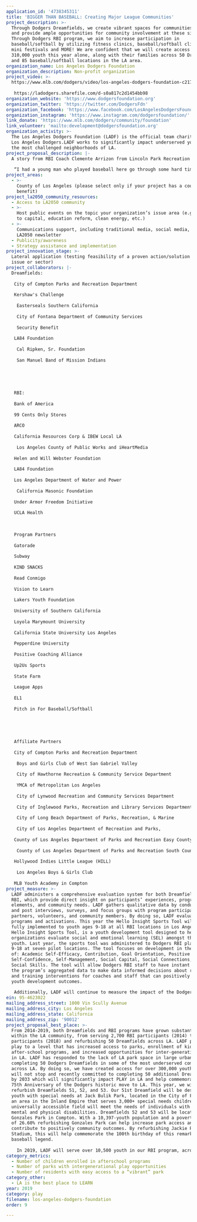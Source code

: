 ```yaml
---
application_id: '4738345311'
title: 'BIGGER THAN BASEBALL: Creating Major League Communities'
project_description: >-
  Through Dodgers Dreamfields, we create vibrant spaces for communities to play
  and provide ample opportunities for community involvement at these sites.
  Through Dodgers RBI program, we aim to increase participation in
  baseball/softball by utilizing fitness clinics, baseball/softball clinics,
  mini festivals and MORE! We are confident that we will create access for over
  310,000 youth this year alone, along with their families across 50 Dreamfields
  and 85 baseball/softball locations in the LA area.
organization_name: Los Angeles Dodgers Foundation
organization_description: Non-profit organization
project_video: >-
  https://www.mlb.com/dodgers/video/los-angeles-dodgers-foundation-c2171227383?t=t119-default-vtp
   
   https://ladodgers.sharefile.com/d-s0a817c2d1454bb98
organization_website: 'https://www.dodgersfoundation.org'
organization_twitter: 'https://twitter.com/DodgersFdn'
organization_facebook: 'https://www.facebook.com/LosAngelesDodgersFoundation/'
organization_instagram: 'https://www.instagram.com/dodgersfoundation/'
link_donate: 'https://www.mlb.com/dodgers/community/foundation'
link_volunteer: 'mailto:development@dodgersfoundation.org'
organization_activity: >-
  The Los Angeles Dodgers Foundation (LADF) is the official team charity of the
  Los Angeles Dodgers.LADF works to significantly impact underserved youth in
  the most challenged neighborhoods of LA.
project_proposal_description: |-
  A story from RBI Coach Clemente Arrizon from Lincoln Park Recreation Center:
   
   “I had a young man who played baseball here go through some hard times. During his baseball season, his mother passed away. I got the call from his grandma during one of his practices and she was coming to pick him up. I brought him to the office with his grandma and we were able to talk together. The young man was sad, obviously. He cried but before he left to go be with his grandma, I told them to come back to the practice and games. There’s a lot of gangs in our neighborhood, and I knew that this kid needed to stay involved. The team, the coach, and the structure helped him get through a hard time and stay safe. The park became his second home and it really, in my eyes, saved his life. I think that the Dodgers Foundation, the Dodgers Organization, all these sponsors.... they really need to know that. I know they cut a check and help communities, but they need to know that they are saving lives. I want to let them know that. You drive by from Monday to Saturday and the entire park is Dodger blue. The department of recreation and parks and management believe in me. With their support and Dodgers RBI we save lives, guide kids to college and make our community safer. But most importantly, Dodgers RBI gives us the opportunity to turn the T-Ball and Coach pitch players into responsible teens and it gives the minors, majors, junior baseball and girls softball players the opportunity to become responsible adults”.
project_areas:
  - >-
    County of Los Angeles (please select only if your project has a countywide
    benefit)
project_la2050_community_resources:
  - Access to LA2050 community
  - >-
    Host public events on the topic your organization’s issue area (e.g. access
    to capital, education reform, clean energy, etc.) 
  - >-
    Communications support, including traditional media, social media, and
    LA2050 newsletter
  - Publicity/awareness
  - Strategy assistance and implementation
project_innovation_stage: >-
  Lateral application (testing feasibility of a proven action/solution to a new
  issue or sector)
project_collaborators: |-
  Dreamfields:
   
   City of Compton Parks and Recreation Department
   
   Kershaw's Challenge
   
    Easterseals Southern California
   
    City of Fontana Department of Community Services
   
    Security Benefit
   
   LA84 Foundation
   
    Cal Ripken, Sr. Foundation
   
    San Manuel Band of Mission Indians
   
   
   
   
   
   RBI:
   
   Bank of America 
   
   99 Cents Only Stores
   
   ARCO
   
   California Resources Corp & IBEW Local LA
   
    Los Angeles County of Public Works and iHeartMedia
   
   Helen and Will Webster Foundation 
   
   LA84 Foundation 
   
   Los Angeles Department of Water and Power 
   
    California Masonic Foundation 
   
   Under Armor Freedom Initiative 
   
   UCLA Health
   
   
   
   Program Partners
   
   Gatorade
   
   Subway
   
   KIND SNACKS
   
   Read Conmigo 
   
   Vision to Learn
   
   Lakers Youth Foundation 
   
   University of Southern California 
   
   Loyola Marymount University
   
   California State University Los Angeles 
   
   Pepperdine University 
   
   Positive Coaching Alliance 
   
   Up2Us Sports
   
   State Farm
   
   League Apps
   
   EL1
   
   Pitch in For Baseball/Softball 
   
   
   
   
   
   Affiliate Partners 
   
   City of Compton Parks and Recreation Department
   
    Boys and Girls Club of West San Gabriel Valley
   
    City of Hawthorne Recreation & Community Service Department
   
    YMCA of Metropolitan Los Angeles
   
    City of Lynwood Recreation and Community Services Department
   
    City of Inglewood Parks, Recreation and Library Services Department
   
    City of Long Beach Department of Parks, Recreation, & Marine
   
    City of Los Angeles Department of Recreation and Parks, 
   
   County of Los Angeles Department of Parks and Recreation Easy County Community Services Agency
   
    County of Los Angeles Department of Parks and Recreation South County Community Services Agency 
   
   Hollywood Indies Little League (HILL)
   
    Los Angeles Boys & Girls Club
   
   MLB Youth Academy in Compton
project_measure: >-
  LADF administers a comprehensive evaluation system for both Dreamfields and
  RBI, which provide direct insight on participants’ experiences, program
  elements, and community needs. LADF gathers qualitative data by conducting pre
  and post interviews, surveys, and focus groups with program participants,
  partners, volunteers, and community members. By doing so, LADF evaluates their
  programs and activations. This year the Hello Insight Sports Tool will be
  fully implemented to youth ages 9-18 at all RBI locations in Los Angeles.
  Hello Insight Sports Tool, is a youth development tool designed to help
  organizations evaluate social and emotional learning (SEL) amongst their
  youth. Last year, the sports tool was administered to Dodgers RBI players ages
  9-18 at seven pilot locations. The tool focuses on development in the areas
  of: Academic Self-Efficacy, Contribution, Goal Orientation, Positive Identity,
  Self-Confidence, Self-Management, Social Capital, Social Connections, and
  Social Skills. The tool will allow Dodgers RBI staff to have instant access to
  the program’s aggregated data to make data informed decisions about resources
  and training interventions for coaches and staff that can positively affect
  youth development outcomes. 
   
   Additionally, LADF will continue to measure the impact of the Dodgers Dreamfields program by selecting Dreamfield sites based on the following criteria: High need for youth baseball/softball recreation space, racial diversity, high park need metric, amount of youth living in the surrounding community, and current baseball/softball popularity and participation rates.
ein: 95-4623022
mailing_address_street: 1000 Vin Scully Avenue
mailing_address_city: Los Angeles
mailing_address_state: California
mailing_address_zip: '90012'
project_proposal_best_place: >-
  From 2014-2019, both Dreamfields and RBI programs have grown substantially
  within the LA community, from serving 2,700 RBI participants (2014) to 9,300
  participants (2018) and refurbishing 50 Dreamfields across LA. LADF promotes
  play to a level that has increased access to parks, enrollment of kids in
  after-school programs, and increased opportunities for inter-generational play
  in LA. LADF has responded to the lack of LA park space in large urban zones by
  completing 50 Dodgers Dreamfields in some of the most underserved communities
  across LA. By doing so, we have created access for over 300,000 youth. LADF
  will not stop and recently committed to completing 50 additional Dreamfields
  by 2033 which will significantly impact PLAY in LA and help commemorate the
  75th Anniversary of the Dodgers historic move to LA. This year, we will
  refurbish Dreamfields 51, 52, and 53. Our 51st Dreamfield will be designed for
  youth with special needs at Jack Bulik Park, located in the City of Fontana,
  an area in the Inland Empire that serves 3,000+ special needs children. This
  universally accessible field will meet the needs of individuals with both
  mental and physical disabilities. Dreamfields 52 and 53 will be located at
  Gonzales Park in Compton. With a 10,397-youth population and a poverty level
  of 26.60% refurbishing Gonzales Park can help increase park access and
  contribute to positively community outcomes. By refurbishing Jackie Robinson
  Stadium, this will help commemorate the 100th birthday of this remarkable
  baseball legend. 
   
    In 2019, LADF will serve over 10,500 youth in our RBI program, across 85 locations and in collaboration with 13 affiliate partners. This year, there will be significant growth in East Los Angeles and Long Beach and the City of Compton Parks and Recreation will join RBI with a total of 360 participants, ages 5-15 across 8 locations. We also anticipate growth in teams at additional locations throughout South Los Angeles. LADF has placed emphasis on growing girls’ participation in the sport by adding more softball teams throughout the program, creating more opportunities to play. On average, girls’ participation in RBI grows by a rate of 49% each year. In 2019, the RBI softball program will expand from 92 teams to 126 teams. This does not include the estimated 2,000 girls ages 5-12 that will play baseball in a co-ed format. Creating space for young women to play softball amongst their peers can be a valuable and empowering development zone, especially when coupled with a positive female coach/role model. Finally, RBI will partner with Up2Us Sports to implement trauma informed workshops to assist coaches positively engage with youth in low income communities who may experience stress and trauma. By providing these workshops LADF is attempting to help youth thrive in their environment regardless of the negative behaviors they may experience, ultimately ensuring that even the most vulnerable communities are ready to PLAY in LA.
category_metrics:
  - Number of children enrolled in afterschool programs
  - Number of parks with intergenerational play opportunities
  - Number of residents with easy access to a “vibrant” park
category_other:
  - LA is the best place to LEARN
year: 2019
category: play
filename: los-angeles-dodgers-foundation
order: 9

---
```

